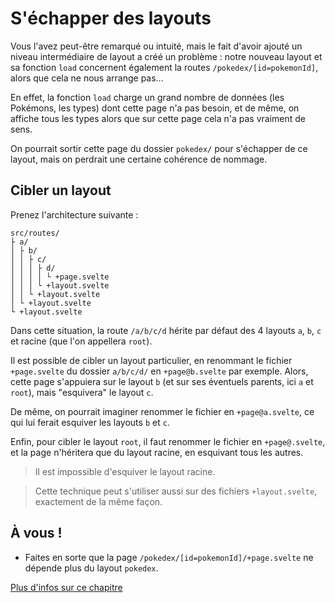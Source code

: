 # S'échapper des layouts

Vous l'avez peut-être remarqué ou intuité, mais le fait d'avoir ajouté un niveau intermédiaire de layout a créé un problème : notre nouveau layout et sa fonction `load` concernent également la routes `/pokedex/[id=pokemonId]`, alors que cela ne nous arrange pas...

En effet, la fonction `load` charge un grand nombre de données (les Pokémons, les types) dont cette page n'a pas besoin, et de même, on affiche tous les types alors que sur cette page cela n'a pas vraiment de sens.

On pourrait sortir cette page du dossier `pokedex/` pour s'échapper de ce layout, mais on perdrait une certaine cohérence de nommage.

## Cibler un layout

Prenez l'architecture suivante :

```
src/routes/
├ a/
│ ├ b/
│ │ ├ c/
│ │ │ ├ d/
│ │ │ │ └ +page.svelte
│ │ │ └ +layout.svelte
│ │ └ +layout.svelte
│ └ +layout.svelte
└ +layout.svelte
```

Dans cette situation, la route `/a/b/c/d` hérite par défaut des 4 layouts `a`, `b`, `c` et racine (que l'on appellera `root`).

Il est possible de cibler un layout particulier, en renommant le fichier `+page.svelte` du dossier `a/b/c/d/` en `+page@b.svelte` par exemple. Alors, cette page s'appuiera sur le layout `b` (et sur ses éventuels parents, ici `a` et `root`), mais "esquivera" le layout `c`.

De même, on pourrait imaginer renommer le fichier en `+page@a.svelte`, ce qui lui ferait esquiver les layouts `b` et `c`.

Enfin, pour cibler le layout `root`, il faut renommer le fichier en `+page@.svelte`, et la page n'héritera que du layout racine, en esquivant tous les autres.

> Il est impossible d'esquiver le layout racine.

> Cette technique peut s'utiliser aussi sur des fichiers `+layout.svelte`, exactement de la même façon.

## À vous !

<section class='task'>

- Faites en sorte que la page `/pokedex/[id=pokemonId]/+page.svelte` ne dépende plus du layout `pokedex`.

</section>

[Plus d'infos sur ce chapitre](https://kit.svelte.dev/docs/advanced-routing#advanced-layouts-page)
